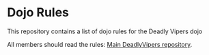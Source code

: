 Dojo Rules
==========

This repository contains a list of dojo rules for the Deadly Vipers dojo

All members should read the rules: [Main DeadlyVipers repository](https://github.com/deadlyvipers).
